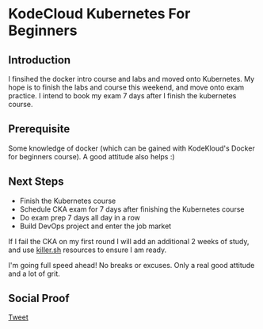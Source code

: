 
# KodeCloud Kubernetes For Beginners

## Introduction

I finsihed the docker intro course and labs and moved onto Kubernetes. My hope is to finish the labs and course this weekend, and move onto exam practice. I intend to book my exam 7 days after I finish the kubernetes course. 

## Prerequisite

Some knowledge of docker (which can be gained with KodeKloud's Docker for beginners course). A good attitude also helps :)

## Next Steps

- Finish the Kubernetes course
- Schedule CKA exam for 7 days after finishing the Kubernetes course
- Do exam prep 7 days all day in a row
- Build DevOps project and enter the job market

If I fail the CKA on my first round I will add an additional 2 weeks of study, and use [killer.sh](https://killer.sh/cka) resources to ensure I am ready. 

I'm going full speed ahead! No breaks or excuses. Only a real good attitude and a lot of grit.

## Social Proof

[Tweet](https://twitter.com/lrnallday/status/1327613546260271105)
